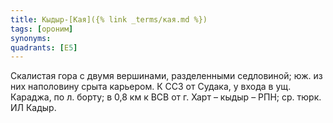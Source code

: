 ```yaml
---
title: Кыдыр-[Кая]({% link _terms/кая.md %})
tags: [ороним]
synonyms:
quadrants: [Е5]
---
```


Скалистая гора с двумя вершинами, разделенными седловиной; юж. из них наполовину
срыта карьером. К ССЗ от Судака, у входа в ущ. Караджа, по л. борту; в 0,8 км к
ВСВ от г. Харт – кыдыр – РПН; ср. тюрк. ИЛ Кадыр.
